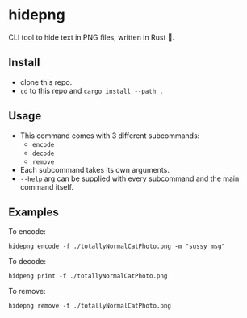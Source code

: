 # hidepng

CLI tool to hide text in PNG files, written in Rust 🦀.

## Install 

- clone this repo.
- `cd` to this repo and `cargo install --path .`

## Usage
- This command comes with 3 different subcommands:
  -   `encode`
  -   `decode`
  -   `remove`
- Each subcommand takes its own arguments.
- `--help` arg can be supplied with every subcommand and the main command itself.

## Examples

To encode: 
```
hidepng encode -f ./totallyNormalCatPhoto.png -m "sussy msg"
```

To decode: 
```
hidpeng print -f ./totallyNormalCatPhoto.png 
```

To remove: 

```
hidepng remove -f ./totallyNormalCatPhoto.png
```

